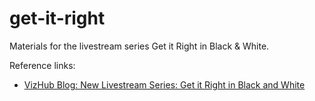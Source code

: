 # get-it-right
Materials for the livestream series Get it Right in Black &amp; White.

Reference links:
 * [VizHub Blog: New Livestream Series: Get it Right in Black and White](https://vizhub.com/blog/2021/02/20/new-livestream-series-get-it-right-in-black-and-white/)

